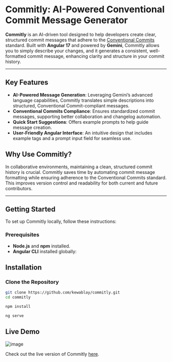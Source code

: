 # Commitly: AI-Powered Conventional Commit Message Generator

**Commitly** is an AI-driven tool designed to help developers create clear, structured commit messages that adhere to the [Conventional Commits](https://www.conventionalcommits.org/) standard. Built with **Angular 17** and powered by **Gemini**, Commitly allows you to simply describe your changes, and it generates a consistent, well-formatted commit message, enhancing clarity and structure in your commit history.

---

## Key Features

- **AI-Powered Message Generation**: Leveraging Gemini’s advanced language capabilities, Commitly translates simple descriptions into structured, Conventional Commit-compliant messages.
- **Conventional Commits Compliance**: Ensures standardized commit messages, supporting better collaboration and changelog automation.
- **Quick Start Suggestions**: Offers example prompts to help guide message creation.
- **User-Friendly Angular Interface**: An intuitive design that includes example tags and a prompt input field for seamless use.

## Why Use Commitly?

In collaborative environments, maintaining a clean, structured commit history is crucial. Commitly saves time by automating commit message formatting while ensuring adherence to the Conventional Commits standard. This improves version control and readability for both current and future contributors.

---

## Getting Started

To set up Commitly locally, follow these instructions:

### Prerequisites

- **Node.js** and **npm** installed.
- **Angular CLI** installed globally:

## Installation

### Clone the Repository

```bash
git clone https://github.com/kewablay/commitly.git
cd commitly

npm install

ng serve
```

## Live Demo

![image](https://github.com/user-attachments/assets/c2aedd3d-c6a0-40fe-8d65-3672e2840afc)


Check out the live version of Commitly [here](https://commitly-one.vercel.app/).


